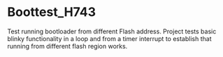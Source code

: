 # Boottest_H743
Test running bootloader from different Flash address. Project tests basic blinky functionality in a loop and from a timer interrupt to establish that running from different flash region works.
